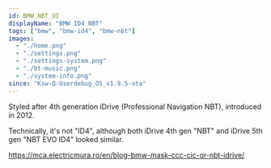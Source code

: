 ```yaml
---
id: BMW_NBT_UI
displayName: "BMW ID4 NBT"
tags: ["bmw", "bmw-id4", "bmw-nbt"]
images:
  - "./home.png"
  - "./settings.png"
  - "./settings-system.png"
  - "./bt-music.png"
  - "./system-info.png"
since: "Ksw-Q-Userdebug_OS_v1.9.5-ota"
---
```

Styled after 4th generation iDrive (Professional Navigation NBT), introduced in 2012.

Technically, it's not "ID4", although both iDrive 4th gen "NBT" and iDrive 5th gen "NBT EVO ID4" looked similar.

https://mca.electricmura.ro/en/blog-bmw-mask-ccc-cic-or-nbt-idrive/
